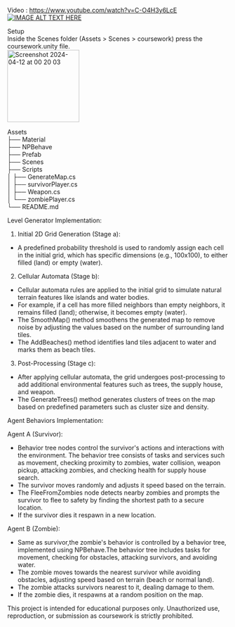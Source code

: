 Video : https://www.youtube.com/watch?v=C-O4H3y6LcE \
[![IMAGE ALT TEXT HERE](https://img.youtube.com/vi/C-O4H3y6LcE/0.jpg)](https://youtu.be/C-O4H3y6LcE)

Setup \
Inside the Scenes folder (Assets > Scenes > coursework) press the coursework.unity file. \
<img width="164" alt="Screenshot 2024-04-12 at 00 20 03" src="https://github.com/suweyba589/unity-/assets/74510746/9333e72d-848e-445c-9bba-61dbe3190145">  


Assets \
├── Material \
├── NPBehave \
├── Prefab \
├── Scenes \
├── Scripts \
│   ├── GenerateMap.cs \
│   ├── survivorPlayer.cs \
│   ├── Weapon.cs \
│   └── zombiePlayer.cs \
└── README.md 




Level Generator Implementation:

1. Initial 2D Grid Generation (Stage a):
- A predefined probability threshold is used to randomly assign each cell in the initial grid, which has specific dimensions (e.g., 100x100), to either filled (land) or empty (water).

2. Cellular Automata (Stage b):
- Cellular automata rules are applied to the initial grid to simulate natural terrain features like islands and water bodies.
- For example, if a cell has more filled neighbors than empty neighbors, it remains filled (land); otherwise, it becomes empty (water).
- The SmoothMap() method smoothens the generated map to remove noise by adjusting the values based on the number of surrounding land tiles.
- The AddBeaches() method identifies land tiles adjacent to water and marks them as beach tiles.

3. Post-Processing (Stage c):

- After applying cellular automata, the grid undergoes post-processing to add additional environmental features such as trees, the supply house, and weapon.
- The GenerateTrees() method generates clusters of trees on the map based on predefined parameters such as cluster size and density.


Agent Behaviors Implementation:

Agent A (Survivor):
- Behavior tree nodes control the survivor's actions and interactions with the environment. The behavior tree consists of tasks and services such as movement, checking proximity to zombies, water collision, weapon pickup, attacking zombies, and checking health for supply house search.
-  The survivor moves randomly and adjusts it speed based on the terrain.
- The FleeFromZombies node detects nearby zombies and prompts the survivor to flee to safety by finding the shortest path to a secure location.
- If the survivor dies it respawn in a new location.

Agent B (Zombie):
- Same as survivor,the zombie's behavior is controlled by a behavior tree, implemented using NPBehave.The behavior tree includes tasks for movement, checking for obstacles, attacking survivors, and avoiding water.
- The zombie moves towards the nearest survivor while avoiding obstacles, adjusting speed based on terrain (beach or normal land).
- The zombie attacks survivors nearest to it, dealing damage to them.
- If the zombie dies, it respawns at a random position on the map.

This project is intended for educational purposes only. Unauthorized use, reproduction, or submission as coursework is strictly prohibited.
